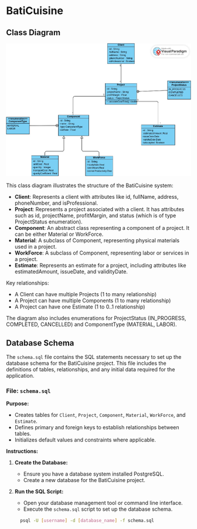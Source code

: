    # BatiCuisine

## Class Diagram

![BatiCuisine Class Diagram](docs/images/classDiagramme.png)

This class diagram illustrates the structure of the BatiCuisine system:

- **Client**: Represents a client with attributes like id, fullName, address, phoneNumber, and isProfessional.
- **Project**: Represents a project associated with a client. It has attributes such as id, projectName, profitMargin, and status (which is of type ProjectStatus enumeration).
- **Component**: An abstract class representing a component of a project. It can be either Material or WorkForce.
- **Material**: A subclass of Component, representing physical materials used in a project.
- **WorkForce**: A subclass of Component, representing labor or services in a project.
- **Estimate**: Represents an estimate for a project, including attributes like estimatedAmount, issueDate, and validityDate.

Key relationships:
- A Client can have multiple Projects (1 to many relationship)
- A Project can have multiple Components (1 to many relationship)
- A Project can have one Estimate (1 to 0..1 relationship)

The diagram also includes enumerations for ProjectStatus (IN_PROGRESS, COMPLETED, CANCELLED) and ComponentType (MATERIAL, LABOR).


## Database Schema

The `schema.sql` file contains the SQL statements necessary to set up the database schema for the BatiCuisine project. This file includes the definitions of tables, relationships, and any initial data required for the application.

### File: `schema.sql`

**Purpose:**
- Creates tables for `Client`, `Project`, `Component`, `Material`, `WorkForce`, and `Estimate`.
- Defines primary and foreign keys to establish relationships between tables.
- Initializes default values and constraints where applicable.

**Instructions:**
1. **Create the Database:**
    - Ensure you have a database system installed PostgreSQL.
    - Create a new database for the BatiCuisine project.

2. **Run the SQL Script:**
    - Open your database management tool or command line interface.
    - Execute the `schema.sql` script to set up the database schema.

   ```bash
     psql -U [username] -d [database_name] -f schema.sql
